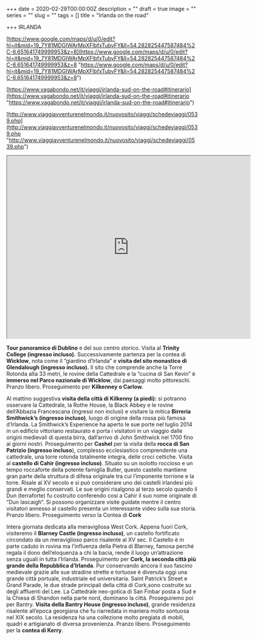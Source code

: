 +++
date = 2020-02-29T00:00:00Z
description = ""
draft = true
image = ""
series = ""
slug = ""
tags = []
title = "Irlanda on the road"

+++
IRLANDA

[https://www.google.com/maps/d/u/0/edit?hl=it&mid=19_7Y81MDGIWArMpXFlbfxTubvFY&ll=54.282825447587484%2C-6.651641749999953&z=8](https://www.google.com/maps/d/u/0/edit?hl=it&mid=19_7Y81MDGIWArMpXFlbfxTubvFY&ll=54.282825447587484%2C-6.651641749999953&z=8 "https://www.google.com/maps/d/u/0/edit?hl=it&mid=19_7Y81MDGIWArMpXFlbfxTubvFY&ll=54.282825447587484%2C-6.651641749999953&z=8")

[https://www.vagabondo.net/it/viaggi/irlanda-sud-on-the-road#itinerario](https://www.vagabondo.net/it/viaggi/irlanda-sud-on-the-road#itinerario "https://www.vagabondo.net/it/viaggi/irlanda-sud-on-the-road#itinerario")

[http://www.viaggiavventurenelmondo.it/nuovosito/viaggi/schedeviaggi/0539.php](http://www.viaggiavventurenelmondo.it/nuovosito/viaggi/schedeviaggi/0539.php "http://www.viaggiavventurenelmondo.it/nuovosito/viaggi/schedeviaggi/0539.php")

<iframe src="https://www.google.com/maps/d/embed?mid=1nVrKWHg8PcAj27_ik_6cazN1sPYmTksC" width="640" height="480"></iframe>

**Tour panoramico di Dublino** e del suo centro storico. Visita al **Trinity College (ingresso incluso).** Successivamente partenza per la contea di **Wicklow**, nota come il “giardino d’Irlanda” e **visita del sito monastico di Glendalough (ingresso incluso).** Il sito che comprende anche la Torre Rotonda alta 33 metri, le rovine della Cattedrale e la “cucina di San Kevin” è **immerso nel Parco nazionale di Wicklow**, dai paesaggi molto pittoreschi. Pranzo libero. Proseguimento per **Kilkenney o Carlow.**

Al mattino suggestiva **visita della città di Kilkenny (a piedi):** si potranno osservare la Cattedrale, la Rothe House, la Black Abbey e le rovine dell’Abbazia Francescana (ingressi non inclusi) e visitare la mitica **Birreria Smithwick’s (ingresso incluso)**, luogo di origine della rossa più famosa d’Irlanda. La Smithwick’s Experience ha aperto le sue porte nel luglio 2014 in un edificio vittoriano restaurato e porta i visitatori in un viaggio dalle origini medievali di questa birra, dall’arrivo di John Smithwick nel 1700 fino ai giorni nostri. Proseguimento per **Cashel** per la visita della **rocca di San Patrizio (ingresso incluso**), complesso ecclesiastico comprendente una cattedrale, una torre rotonda totalmente integra, delle croci celtiche. Visita al **castello di Cahir (ingresso incluso)**. Situato su un isolotto roccioso e un tempo roccaforte della potente famiglia Butler, questo castello mantiene gran parte della struttura di difesa originale tra cui l’imponente torrione e la torre. Risale al XV secolo e si può considerare uno dei castelli irlandesi più grandi e meglio conservati. Le sue origini risalgono al terzo secolo quando il Dun (terraforte) fu costruito conferendo cosi a Cahir il suo nome originale di ”Dun Iascaigh”. Si possono organizzare visite guidate mentre il centro visitatori annesso al castello presenta un interessante video sulla sua storia. Pranzo libero. Proseguimento verso la Contea di **Cork**

Intera giornata dedicata alla meravigliosa West Cork. Appena fuori Cork, visiteremo il **Blarney Castle (ingresso incluso)**, un castello fortificato circondato da un meraviglioso parco risalente al XV sec. Il Castello è in parte caduto in rovina ma l’influenza della Pietra di Blarney, famosa perché regala il dono dell’eloquenza a chi la bacia, rende il luogo un’attrazione senza uguali in tutta l’Irlanda. Proseguimento per **Cork, la seconda città più grande della Repubblica d’Irlanda**. Pur conservando ancora il suo fascino medievale grazie alle sue stradine strette e tortuose è divenuta oggi una grande città portuale, industriale ed universitaria. Saint Patrick’s Street e Grand Parade, le due strade principali della città di Cork,sono costruite su degli affluenti del Lee. La Cattedrale neo-gotica di San Finbar posta a Sud e la Chiesa di Shandon nella parte nord, dominano la città. Proseguiremo poi per Bantry. **Visita della Bantry House (ingresso incluso)**, grande residenza risalente all’epoca georgiana che fu riarredata in maniera molto sontuosa nel XIX secolo. La residenza ha una collezione molto pregiata di mobili, quadri e artigianato di diversa provenienza. Pranzo libero. Proseguimento per la **contea di Kerry**.